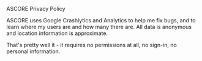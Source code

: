 ASCORE Privacy Policy

ASCORE uses Google Crashlytics and Analytics to help me fix bugs, and to learn where my users are and how many there are. All data is anonymous and location information is approximate.

That's pretty well it - it requires no permissions at all, no sign-in, no personal information.
